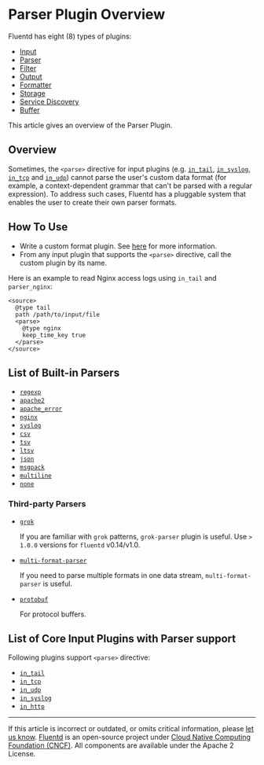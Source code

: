 # Parser Plugin Overview

Fluentd has eight (8) types of plugins:

-   [Input](/plugins/input/README.md)
-   [Parser](/plugins/parser/README.md)
-   [Filter](/plugins/filter/README.md)
-   [Output](/plugins/output/README.md)
-   [Formatter](/plugins/formatter/README.md)
-   [Storage](/plugins/storage/README.md)
-   [Service Discovery](/plugins/service_discovery/README.md)
-   [Buffer](/plugins/buffer/README.md)

This article gives an overview of the Parser Plugin.


## Overview

Sometimes, the `<parse>` directive for input plugins (e.g.
[`in_tail`](/plugins/input/tail.md), [`in_syslog`](/plugins/input/syslog.md),
[`in_tcp`](/plugins/input/tcp.md) and [`in_udp`](/plugins/input/udp.md)) cannot
parse the user's custom data format (for example, a context-dependent grammar
that can't be parsed with a regular expression). To address such cases, Fluentd
has a pluggable system that enables the user to create their own parser formats.


## How To Use

-   Write a custom format plugin. See [here](/developer/api-plugin-parser.md)
    for more information.
-   From any input plugin that supports the `<parse>` directive, call the custom
    plugin by its name.

Here is an example to read Nginx access logs using `in_tail` and `parser_nginx`:

```text
<source>
  @type tail
  path /path/to/input/file
  <parse>
    @type nginx
    keep_time_key true
  </parse>
</source>
```


## List of Built-in Parsers

-   [`regexp`](/plugins/parser/regexp.md)
-   [`apache2`](/plugins/parser/apache2.md)
-   [`apache_error`](/plugins/parser/apache_error.md)
-   [`nginx`](/plugins/parser/nginx.md)
-   [`syslog`](/plugins/parser/syslog.md)
-   [`csv`](/plugins/parser/csv.md)
-   [`tsv`](/plugins/parser/tsv.md)
-   [`ltsv`](/plugins/parser/ltsv.md)
-   [`json`](/plugins/parser/json.md)
-   [`msgpack`](/plugins/parser/msgpack.md)
-   [`multiline`](/plugins/parser/multiline.md)
-   [`none`](/plugins/parser/none.md)


### Third-party Parsers

-   [`grok`](https://github.com/fluent/fluent-plugin-grok-parser)

    If you are familiar with `grok` patterns, `grok-parser` plugin is useful.
    Use `> 1.0.0` versions for `fluentd` v0.14/v1.0.

-   [`multi-format-parser`](https://github.com/repeatedly/fluent-plugin-multi-format-parser)

    If you need to parse multiple formats in one data stream,
    `multi-format-parser` is useful.

-   [`protobuf`](https://github.com/fluent-plugins-nursery/fluent-plugin-parser-protobuf)

    For protocol buffers.


## List of Core Input Plugins with Parser support

Following plugins support `<parse>` directive:

-   [`in_tail`](/plugins/input/tail.md)
-   [`in_tcp`](/plugins/input/tcp.md)
-   [`in_udp`](/plugins/input/udp.md)
-   [`in_syslog`](/plugins/input/syslog.md)
-   [`in_http`](/plugins/input/http.md)


------------------------------------------------------------------------

If this article is incorrect or outdated, or omits critical information, please
[let us know](https://github.com/fluent/fluentd-docs-gitbook/issues?state=open).
[Fluentd](http://www.fluentd.org/) is an open-source project under
[Cloud Native Computing Foundation (CNCF)](https://cncf.io/). All components are
available under the Apache 2 License.
